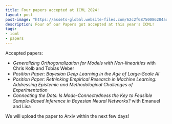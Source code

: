 ```yaml
---
title: Four papers accepted at ICML 2024!
layout: post
post-image: "https://assets-global.website-files.com/62c2f68750086204ad7a18f9/65baa8b8ff95bb4efcefec78_R8twUgmG6yjd1DxZqjyBxvADz5oDh2mo2R9NP2hMzK6udzmZyTtS5zQlG10UGS6gNlkfD-BQPxAupUUctbP-dRp4uVpEsQIknLn8oIokZZu9H-0kU0R86AF2x_LzOx2JbmdFln7gj4iemEaHlfB0jJ8.png"
description: Four of our Papers got accepted at this year's ICML!
tags:
- icml
- papers
---
```


Accepted papers:

- *Generalizing Orthogonalization for Models with Non-linearities* with Chris Kolb and Tobias Weber
- *Position Paper: Bayesian Deep Learning in the Age of Large-Scale AI* 
- *Position Paper: Rethinking Empirical Research in Machine Learning: Addressing Epistemic and Methodological Challenges of Experimentation*
- *Connecting the Dots: Is Mode-Connectedness the Key to Feasible Sample-Based Inference in Bayesian Neural Networks?* with Emanuel and Lisa

We will upload the paper to Arxiv within the next few days!
